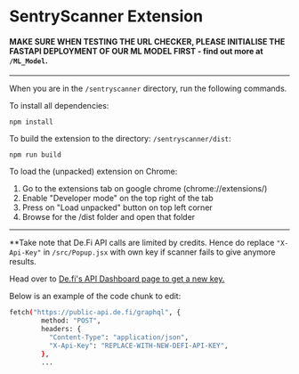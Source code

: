 # SentryScanner Extension

#### MAKE SURE WHEN TESTING THE URL CHECKER, PLEASE INITIALISE THE FASTAPI DEPLOYMENT OF OUR ML MODEL FIRST - find out more at `/ML_Model`.

---

When you are in the `/sentryscanner` directory, run the following commands.

To install all dependencies:

```
npm install
```

To build the extension to the directory: `/sentryscanner/dist`:

```
npm run build
```

To load the (unpacked) extension on Chrome:

1. Go to the extensions tab on google chrome (chrome://extensions/)
2. Enable "Developer mode" on the top right of the tab
3. Press on "Load unpacked" button on top left corner
4. Browse for the /dist folder and open that folder

---

\*\*Take note that De.Fi API calls are limited by credits. Hence do replace `"X-Api-Key"` in `/src/Popup.jsx` with own key if scanner fails to give anymore results.

Head over to [De.fi's API Dashboard page to get a new key.](https://de.fi/api/dashboard)

Below is an example of the code chunk to edit:

```bash
fetch("https://public-api.de.fi/graphql", {
        method: "POST",
        headers: {
          "Content-Type": "application/json",
          "X-Api-Key": "REPLACE-WITH-NEW-DEFI-API-KEY",
        },
        ...
```
